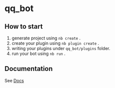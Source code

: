 # qq_bot

## How to start

1. generate project using `nb create` .
2. create your plugin using `nb plugin create` .
3. writing your plugins under `qq_bot/plugins` folder.
4. run your bot using `nb run` .

## Documentation

See [Docs](https://v2.nonebot.dev/)
